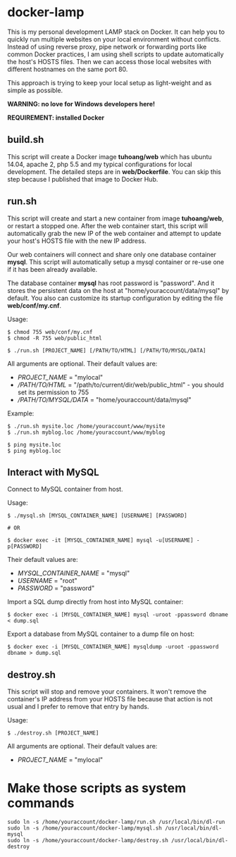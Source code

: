 # docker-lamp

This is my personal development LAMP stack on Docker. It can help you to quickly run multiple websites on your local environment without conflicts. Instead of using reverse proxy, pipe network or forwarding ports like common Docker practices, I am using shell scripts to update automatically the host's HOSTS files. Then we can access those local websites with different hostnames on the same port 80.

This approach is trying to keep your local setup as light-weight and as simple as possible.

**WARNING: no love for Windows developers here!**

**REQUIREMENT: installed Docker**

## build.sh

This script will create a Docker image **tuhoang/web** which has ubuntu 14.04, apache 2, php 5.5 and my typical configurations for local development. The detailed steps are in **web/Dockerfile**. You can skip this step because I published that image to Docker Hub.

## run.sh

This script will create and start a new container from image **tuhoang/web**, or restart a stopped one. After the web container start, this script will automatically grab the new IP of the web container and attempt to update your host's HOSTS file with the new IP address.

Our web containers will connect and share only one database container **mysql**. This script will automatically setup a mysql container or re-use one if it has been already available.

The database container **mysql** has root password is "password". And it stores the persistent data on the host at "home/youraccount/data/mysql" by default. You also can customize its startup configuration by editing the file **web/conf/my.cnf**.

Usage:
```
$ chmod 755 web/conf/my.cnf
$ chmod -R 755 web/public_html

$ ./run.sh [PROJECT_NAME] [/PATH/TO/HTML] [/PATH/TO/MYSQL/DATA]
```
All arguments are optional. Their default values are:
- *PROJECT_NAME* = "mylocal"
- */PATH/TO/HTML* = "/path/to/current/dir/web/public_html" - you should set its permission to 755
- */PATH/TO/MYSQL/DATA* = "home/youraccount/data/mysql"

Example:
```
$ ./run.sh mysite.loc /home/youraccount/www/mysite
$ ./run.sh myblog.loc /home/youraccount/www/myblog

$ ping mysite.loc
$ ping myblog.loc
```

## Interact with MySQL

Connect to MySQL container from host.

Usage:
```
$ ./mysql.sh [MYSQL_CONTAINER_NAME] [USERNAME] [PASSWORD]

# OR

$ docker exec -it [MYSQL_CONTAINER_NAME] mysql -u[USERNAME] -p[PASSWORD]
```
Their default values are:
- *MYSQL_CONTAINER_NAME* = "mysql"
- *USERNAME* = "root"
- *PASSWORD* = "password"

Import a SQL dump directly from host into MySQL container:
```
$ docker exec -i [MYSQL_CONTAINER_NAME] mysql -uroot -ppassword dbname < dump.sql
```

Export a database from MySQL container to a dump file on host:
```
$ docker exec -i [MYSQL_CONTAINER_NAME] mysqldump -uroot -ppassword dbname > dump.sql
```

## destroy.sh

This script will stop and remove your containers. It won't remove the container's IP address from your HOSTS file because that action is not usual and I prefer to remove that entry by hands.

Usage:
```
$ ./destroy.sh [PROJECT_NAME]
```
All arguments are optional. Their default values are:
- *PROJECT_NAME* = "mylocal"

# Make those scripts as system commands

```
sudo ln -s /home/youraccount/docker-lamp/run.sh /usr/local/bin/dl-run
sudo ln -s /home/youraccount/docker-lamp/mysql.sh /usr/local/bin/dl-mysql
sudo ln -s /home/youraccount/docker-lamp/destroy.sh /usr/local/bin/dl-destroy
```
